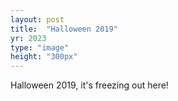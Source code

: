 ```yaml
---
layout: post
title:  "Halloween 2019"
yr: 2023
type: "image"
height: "300px"
---
```


Halloween 2019, it's freezing out here!